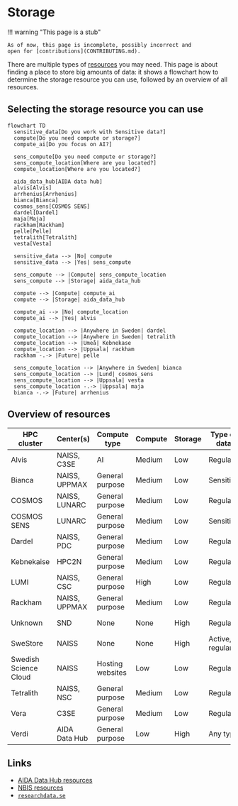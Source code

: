# Storage

!!! warning "This page is a stub"

    As of now, this page is incomplete, possibly incorrect and
    open for [contributions](CONTRIBUTING.md).

There are multiple types of [resources](resources.md) you may need.
This page is about finding a place to store big amounts of data:
it shows a flowchart how to determine the storage resource
you can use, followed by an overview of all resources.

## Selecting the storage resource you can use

```mermaid
flowchart TD
  sensitive_data[Do you work with Sensitive data?]
  compute[Do you need compute or storage?]
  compute_ai[Do you focus on AI?]

  sens_compute[Do you need compute or storage?]
  sens_compute_location[Where are you located?]
  compute_location[Where are you located?]

  aida_data_hub[AIDA data hub]
  alvis[Alvis]
  arrhenius[Arrhenius]
  bianca[Bianca]
  cosmos_sens[COSMOS SENS]
  dardel[Dardel]
  maja[Maja]
  rackham[Rackham]
  pelle[Pelle]
  tetralith[Tetralith]
  vesta[Vesta]

  sensitive_data --> |No| compute
  sensitive_data --> |Yes| sens_compute

  sens_compute --> |Compute| sens_compute_location
  sens_compute --> |Storage| aida_data_hub

  compute --> |Compute| compute_ai
  compute --> |Storage| aida_data_hub

  compute_ai --> |No| compute_location
  compute_ai --> |Yes| alvis

  compute_location --> |Anywhere in Sweden| dardel
  compute_location --> |Anywhere in Sweden| tetralith
  compute_location --> |Umeå| Kebnekase
  compute_location --> |Uppsala| rackham
  rackham -.-> |Future| pelle

  sens_compute_location --> |Anywhere in Sweden| bianca
  sens_compute_location --> |Lund| cosmos_sens
  sens_compute_location --> |Uppsala| vesta
  sens_compute_location -.-> |Uppsala| maja
  bianca -.-> |Future| arrhenius
```

## Overview of resources

<!-- markdownlint-disable MD013 --><!-- Tables cannot be split up over lines, hence will break 80 characters per line -->

HPC cluster           | Center(s)              | Compute type    | Compute | Storage |Type of data        | Costs for user | Accessible for
----------------------|------------------------|-----------------|---------|---------|--------------------|----------------|------
Alvis                 | NAISS, C3SE            | AI              | Medium  | Low     | Regular            | Free           | Swedish researchers
Bianca                | NAISS, UPPMAX          | General purpose | Medium  | Low     | Sensitive          | Free           | Swedish researchers
COSMOS                | NAISS, LUNARC          | General purpose | Medium  | Low     | Regular            | Free           | Swedish researchers
COSMOS SENS           | LUNARC                 | General purpose | Medium  | Low     | Sensitive          | Free           | Lund researchers
Dardel                | NAISS, PDC             | General purpose | Medium  | Low     | Regular            | Free           | Swedish researchers
Kebnekaise            | HPC2N                  | General purpose | Medium  | Low     | Regular            | Free           | Umeå researchers
LUMI                  | NAISS, CSC             | General purpose | High    | Low     | Regular            | Free           | Swedish researchers
Rackham               | NAISS, UPPMAX          | General purpose | Medium  | Low     | Regular            | Free           | Uppsala researchers
Unknown               | SND                    | None            | None    | High    | Regular            | Free           | Swedish researchers
SweStore              | NAISS                  | None            | None    | High    | Active, regular    | Free           | Swedish researchers
Swedish Science Cloud | NAISS                  | Hosting websites| Low     | Low     | Regular            | Free           | Swedish researchers
Tetralith             | NAISS, NSC             | General purpose | Medium  | Low     | Regular            | Free           | Swedish researchers
Vera                  | C3SE                   | General purpose | Medium  | Low     | Regular            | Free           | Linköping researchers
Verdi                 | AIDA Data Hub          | General purpose | Low     | High    | Any type           | Depends        | Anyone

<!-- markdownlint-enable MD013 -->


## Links

- [AIDA Data Hub resources](https://nbisweden.github.io/aida-datahub-docs/)
- [NBIS resources](https://nbis.se/services/computational-resources)
- [`researchdata.se`](https://researchdata.se)
